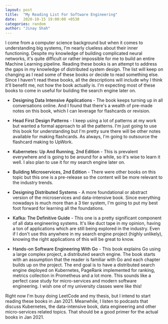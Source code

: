```yaml
---
layout: post
title:  "My Reading List For Software Engineering"
date:   2020-10-15 19:00:00 +0530
categories: random
author: "Jinay Shah"
---
```


I come from a computer science background but when it comes to understanding big systems, I'm nearly clueless about their inner functioning. Despite my knowledge of building complicated neural networks, it's quite difficult or rather impossible for me to build an entire Machine Learning pipeline. Reading these books is an attempt to address the gaps in my knowledge of distributed system design. The list will keep on changing as I read some of these books or decide to read something else. Since I haven't read these books, all the descriptions will include why I think it'll benefit me, not how the book actually is. I'm expecting most of these books to come in useful for building the search engine later on.

- <span style="font-weight: 500; display: inline">Designing Data Intensive Applications </span> - The book keeps turning up in all conversations online. And I found that there's a wealth of pre-made notes on this book, which I can leverage for flashcards or revision. 

- <span style="font-weight: 500; display: inline">Head First Design Patterns </span> - I keep using a lot of patterns at my work but wanted a formal approach to all the patterns. I'm just going to use this book for understanding but I'm pretty sure there will be other notes available for making flashcards. As always, I'm going to outsource the flashcard making to UpWork. 

- <span style="font-weight: 500; display: inline">Kubernetes: Up And Running, 2nd Edition</span> - This is prevalent everywhere and is going to be around for a while, so it's wise to learn it well. I also plan to use it for my search engine later on.

- <span style="font-weight: 500; display: inline">Building Microservices, 2nd Edition</span> - There were other books on this topic but this one is a pre-release so the content will be more relevant to the industry trends.

- <span style="font-weight: 500; display: inline">Designing Distributed Systems</span> - A more foundational or abstract version of the microservices and data-intensive book. Since everything nowadays is much more than a 3 tier system, I'm going to put my best foot forward for learning all the foundations.

- <span style="font-weight: 500; display: inline">Kafka: The Definitive Guide</span> - This one is a pretty significant component of all data engineering systems. It's like duct tape in my opinion, having a ton of applications which are still being explored in the industry. Even if I don't use this anywhere in my search engine project (highly unlikely), knowing the right applications of this will be great to know.

- <span style="font-weight: 500; display: inline">Hands-on Software Engineering With Go</span> - This book explains Go using a large complex project, a distributed search engine. The book starts with an assumption that the reader is familiar with Go and each chapter builds up on the project. The end goal is to have a distributed search engine deployed on Kubernetes, PageRank implemented for ranking, metrics collection in Prometheus and a lot more. This sounds like a perfect case study for micro-services and modern software engineering. I wish one of my university classes were like this!



Right now I'm busy doing LeetCode and my thesis, but I intend to start reading these books in Jan 2021. Meanwhile, I listen to podcasts that discuss Kubernetes, the data-intensive book, data engineering and other micro-services related topics. That should be a good primer for the actual books in Jan 2021.